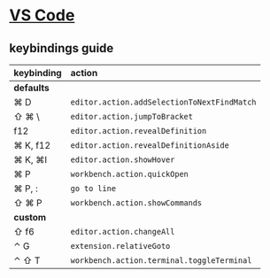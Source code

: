 # [VS Code](https://code.visualstudio.com/)

## keybindings guide

| keybinding   | action                                      |
| :----------- | :------------------------------------------ |
| **defaults** |                                             |
| ⌘ D          | `editor.action.addSelectionToNextFindMatch` |
| ⇧ ⌘ \        | `editor.action.jumpToBracket`               |
| f12          | `editor.action.revealDefinition`            |
| ⌘ K,  f12    | `editor.action.revealDefinitionAside`       |
| ⌘ K,  ⌘I     | `editor.action.showHover`                   |
| ⌘ P          | `workbench.action.quickOpen`                |
| ⌘ P, :       | `go to line`                                |
| ⇧ ⌘ P        | `workbench.action.showCommands`             |
| **custom**   |                                             |
| ⇧ f6         | `editor.action.changeAll`                   |
| ⌃ G          | `extension.relativeGoto`                    |
| ⌃ ⇧ T        | `workbench.action.terminal.toggleTerminal`  |
